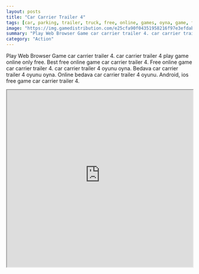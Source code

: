 ```yaml
---
layout: posts
title: "Car Carrier Trailer 4"
tags: [car, parking, trailer, truck, free, online, games, oyna, game, free, games, play, play, games]
image: "https://img.gamedistribution.com/e25cfa90f04351958216f97e3efdabe9.jpg"
summary: "Play Web Browser Game car carrier trailer 4. car carrier trailer 4 play game online only free. Best free online game car carrier trailer 4. Free online game car carrier trailer 4. car carrier trailer 4 oyunu oyna. Bedava car carrier trailer 4 oyunu oyna. Online bedava car carrier trailer 4 oyunu. Android, ios free game car carrier trailer 4."
category: "Action"
---
```


Play Web Browser Game car carrier trailer 4. car carrier trailer 4 play game online only free. Best free online game car carrier trailer 4. Free online game car carrier trailer 4. car carrier trailer 4 oyunu oyna. Bedava car carrier trailer 4 oyunu oyna. Online bedava car carrier trailer 4 oyunu. Android, ios free game car carrier trailer 4.

<iframe width="100%" height="480px;" src="https://flash.gamedistribution.com?game=e25cfa90f04351958216f97e3efdabe9"></iframe>